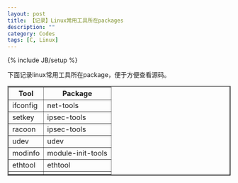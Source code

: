 ```yaml
---
layout: post
title: 【记录】Linux常用工具所在packages
description: ""
category: Codes
tags: [C, Linux]
---
```

{% include JB/setup %}

下面记录linux常用工具所在package，便于方便查看源码。

<table border="2">
   <tr>
      <th> Tool </th>    <th > Package </th>
   </tr>
   <tr>
      <td>ifconfig</td>  <td >net-tools</td>
   </tr>
   <tr>
      <td>setkey</td>    <td>ipsec-tools</td>
   </tr>
   <tr>
      <td>racoon</td>    <td>ipsec-tools</td>
   </tr>
   <tr>
      <td>udev</td>       <td>udev</td>
   </tr>
   <tr>
      <td>modinfo</td>    <td>module-init-tools</td>
   </tr>
   <tr>
      <td>ethtool</td>    <td>ethtool</td>
   </tr>
   <tr>
      <td></td>       <td></td>
   </tr>
</table>



